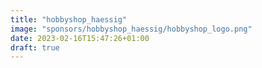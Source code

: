 ```yaml
---
title: "hobbyshop_haessig"
image: "sponsors/hobbyshop_haessig/hobbyshop_logo.png"
date: 2023-02-16T15:47:26+01:00
draft: true
---
```


